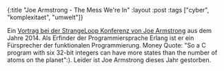 {:title "Joe Armstrong - The Mess We're In"
 :layout :post
 :tags  ["cyber", "komplexitaet", "umwelt"]}

Ein [Vortrag bei der StrangeLoop Konferenz von Joe Armstrong](https://www.youtube.com/watch?v=lKXe3HUG2l4) aus dem Jahre 2014. Als Erfinder der Programmiersprache Erlang ist er ein Fürsprecher der funktionalen Programmierung. Money Quote: "So a C program with six 32-bit integers can have more states than the number of atoms on the planet":). Leider ist Joe Armstrong dieses Jahr gestorben.
